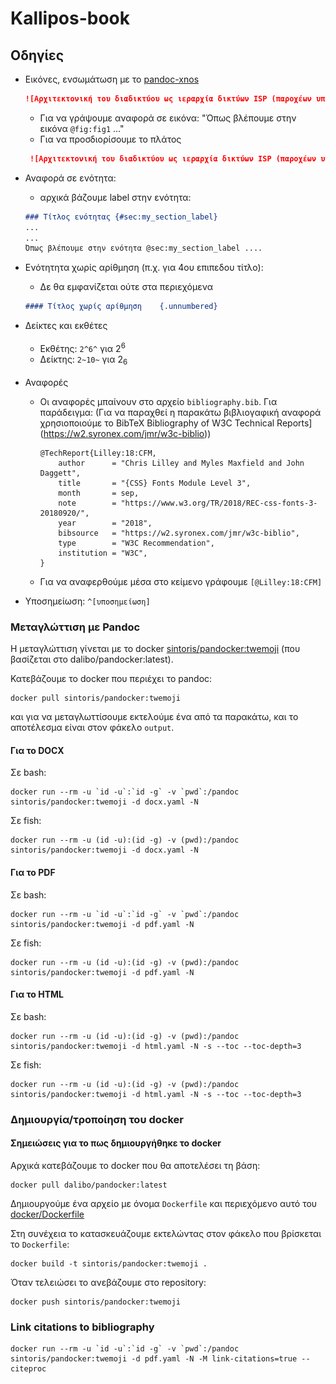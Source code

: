 # Kallipos-book

## Οδηγίες

- Εικόνες, ενσωμάτωση με το [pandoc-xnos](https://github.com/tomduck/pandoc-xnos/)

    ```markdown
    ![Αρχιτεκτονική του διαδικτύου ως ιεραρχία δικτύων ISP (παροχέων υπηρεσιών διαδικτύου.](chapter-1/internet-architecture.png){#fig:fig1}
    ```

    - Για να γράψουμε αναφορά σε εικόνα: "Όπως βλέπουμε στην εικόνα `@fig:fig1` ..."
    - Για να προσδιορίσουμε το πλάτος

    ```md
     ![Αρχιτεκτονική του διαδικτύου ως ιεραρχία δικτύων ISP (παροχέων υπηρεσιών διαδικτύου.](chapter-1/internet-architecture.png){#fig:fig1 width=72%}
    ```
- Αναφορά σε ενότητα:
    - αρχικά βάζουμε label στην ενότητα:

    ```md
    ### Τίτλος ενότητας {#sec:my_section_label}
    ...
    ...
    Όπως βλέπουμε στην ενότητα @sec:my_section_label ....
    ```
- Ενότητητα χωρίς αρίθμηση (π.χ. για 4ου επιπεδου τίτλο):
    - Δε θα εμφανίζεται ούτε στα περιεχόμενα

    ```md
    #### Τίτλος χωρίς αρίθμηση    {.unnumbered}
    ```

- Δείκτες και εκθέτες
    - Εκθέτης: `2^6^` για 2<sup>6<sup>
    - Δείκτης: `2~10~` για 2<sub>6<sub>
- Αναφορές
    - Οι αναφορές μπαίνουν στο αρχείο `bibliography.bib`. Για παράδειγμα:
    (Για να παραχθεί η παρακάτω βιβλιογαφική αναφορά χρησιοποιούμε το BibTeX Bibliography of W3C Technical Reports](https://w2.syronex.com/jmr/w3c-biblio))

        ```biblatex
        @TechReport{Lilley:18:CFM,
            author      = "Chris Lilley and Myles Maxfield and John Daggett",
            title       = "{CSS} Fonts Module Level 3",
            month       = sep,
            note        = "https://www.w3.org/TR/2018/REC-css-fonts-3-20180920/",
            year        = "2018",
            bibsource   = "https://w2.syronex.com/jmr/w3c-biblio",
            type        = "W3C Recommendation",
            institution = "W3C",
        }
        ```

    - Για να αναφερθούμε μέσα στο κείμενο γράφουμε `[@Lilley:18:CFM]`

- Υποσημείωση: `^[υποσημείωση]`

### Μεταγλώττιση με Pandoc

Η μεταγλώττιση γίνεται με το docker [sintoris/pandocker:twemoji](https://hub.docker.com/repository/docker/sintoris/custom-images/general)  (που βασίζεται στο dalibo/pandocker:latest).

Κατεβάζουμε το docker που περιέχει το pandoc:

```shell
docker pull sintoris/pandocker:twemoji
```

και για να μεταγλωττίσουμε εκτελούμε ένα από τα παρακάτω, και το αποτέλεσμα είναι στον φάκελο `output`.

#### Για το DOCX

Σε bash:

```shell
docker run --rm -u `id -u`:`id -g` -v `pwd`:/pandoc sintoris/pandocker:twemoji -d docx.yaml -N
```

Σε fish:

```shell
docker run --rm -u (id -u):(id -g) -v (pwd):/pandoc sintoris/pandocker:twemoji -d docx.yaml -N
```

#### Για το PDF

Σε bash:

```shell
docker run --rm -u `id -u`:`id -g` -v `pwd`:/pandoc sintoris/pandocker:twemoji -d pdf.yaml -N
```

Σε fish:

```shell
docker run --rm -u (id -u):(id -g) -v (pwd):/pandoc sintoris/pandocker:twemoji -d pdf.yaml -N
```

#### Για το HTML

Σε bash:

```shell
docker run --rm -u (id -u):(id -g) -v (pwd):/pandoc sintoris/pandocker:twemoji -d html.yaml -N -s --toc --toc-depth=3
```

Σε fish:

```shell
docker run --rm -u (id -u):(id -g) -v (pwd):/pandoc sintoris/pandocker:twemoji -d html.yaml -N -s --toc --toc-depth=3
```

### Δημιουργία/τροποίηση του docker

#### Σημειώσεις για το πως δημιουργήθηκε το docker

Αρχικά κατεβάζουμε το docker που θα αποτελέσει τη βάση:

```shell
docker pull dalibo/pandocker:latest
```

Δημιουργούμε ένα αρχείο με όνομα `Dockerfile` και περιεχόμενο αυτό του [docker/Dockerfile](https://github.com/sintoris/kallipos-web/blob/main/docker/Dockerfile)

Στη συνέχεια το κατασκευάζουμε εκτελώντας στον φάκελο που βρίσκεται το `Dockerfile`:

```shell
docker build -t sintoris/pandocker:twemoji .
```

Όταν τελειώσει το ανεβάζουμε στο repository:

```shell
docker push sintoris/pandocker:twemoji
```

### Link citations to bibliography
```
docker run --rm -u `id -u`:`id -g` -v `pwd`:/pandoc sintoris/pandocker:twemoji -d pdf.yaml -N -M link-citations=true --citeproc
```
